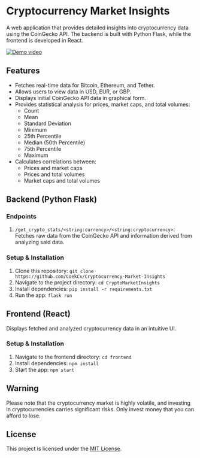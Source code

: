 # Cryptocurrency Market Insights

A web application that provides detailed insights into cryptocurrency data using the CoinGecko API. The backend is built with Python Flask, while the frontend is developed in React.

[![Demo video](https://img.youtube.com/vi/)](https://www.youtube.com/embed/7OrIbBUfW68)

## Features

- Fetches real-time data for Bitcoin, Ethereum, and Tether.
- Allows users to view data in USD, EUR, or GBP.
- Displays initial CoinGecko API data in graphical form.
- Provides statistical analysis for prices, market caps, and total volumes:
  - Count
  - Mean
  - Standard Deviation
  - Minimum
  - 25th Percentile
  - Median (50th Percentile)
  - 75th Percentile
  - Maximum
- Calculates correlations between:
  - Prices and market caps
  - Prices and total volumes
  - Market caps and total volumes

## Backend (Python Flask)

### Endpoints

1. `/get_crypto_stats/<string:currency>/<string:cryptocurrency>`: Fetches raw data from the CoinGecko API and information derived from analyzing said data.

### Setup & Installation

1. Clone this repository: `git clone https://github.com/CoekCx/Cryptocurrency-Market-Insights`
2. Navigate to the project directory: `cd CryptoMarketInsights`
3. Install dependencies: `pip install -r requirements.txt`
4. Run the app: `flask run`

## Frontend (React)

Displays fetched and analyzed cryptocurrency data in an intuitive UI.

### Setup & Installation

1. Navigate to the frontend directory: `cd frontend`
2. Install dependencies: `npm install`
3. Start the app: `npm start`

## Warning
Please note that the cryptocurrency market is highly volatile, and investing in cryptocurrencies carries significant risks. Only invest money that you can afford to lose.

## License
This project is licensed under the [MIT License](LICENSE).
